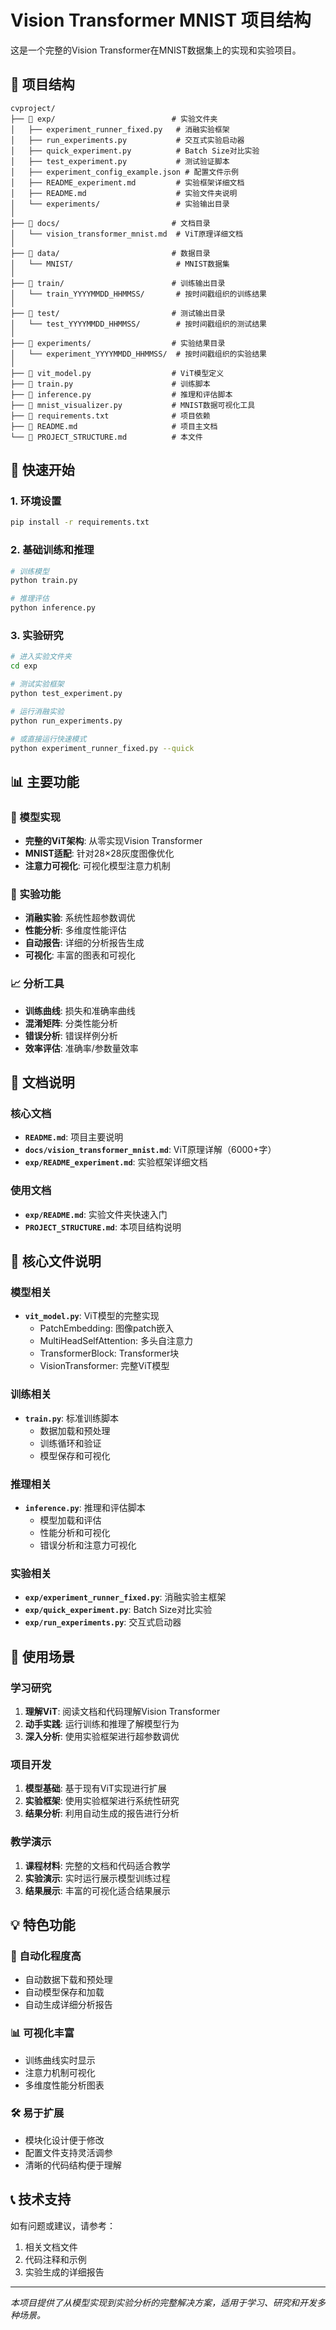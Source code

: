 # Vision Transformer MNIST 项目结构

这是一个完整的Vision Transformer在MNIST数据集上的实现和实验项目。

## 📁 项目结构

```
cvproject/
├── 📁 exp/                          # 实验文件夹
│   ├── experiment_runner_fixed.py   # 消融实验框架
│   ├── run_experiments.py           # 交互式实验启动器
│   ├── quick_experiment.py          # Batch Size对比实验
│   ├── test_experiment.py           # 测试验证脚本
│   ├── experiment_config_example.json # 配置文件示例
│   ├── README_experiment.md         # 实验框架详细文档
│   ├── README.md                    # 实验文件夹说明
│   └── experiments/                 # 实验输出目录
│
├── 📁 docs/                         # 文档目录
│   └── vision_transformer_mnist.md  # ViT原理详细文档
│
├── 📁 data/                         # 数据目录
│   └── MNIST/                       # MNIST数据集
│
├── 📁 train/                        # 训练输出目录
│   └── train_YYYYMMDD_HHMMSS/       # 按时间戳组织的训练结果
│
├── 📁 test/                         # 测试输出目录
│   └── test_YYYYMMDD_HHMMSS/        # 按时间戳组织的测试结果
│
├── 📁 experiments/                  # 实验结果目录
│   └── experiment_YYYYMMDD_HHMMSS/  # 按时间戳组织的实验结果
│
├── 📄 vit_model.py                  # ViT模型定义
├── 📄 train.py                      # 训练脚本
├── 📄 inference.py                  # 推理和评估脚本
├── 📄 mnist_visualizer.py           # MNIST数据可视化工具
├── 📄 requirements.txt              # 项目依赖
├── 📄 README.md                     # 项目主文档
└── 📄 PROJECT_STRUCTURE.md          # 本文件
```

## 🚀 快速开始

### 1. 环境设置
```bash
pip install -r requirements.txt
```

### 2. 基础训练和推理
```bash
# 训练模型
python train.py

# 推理评估
python inference.py
```

### 3. 实验研究
```bash
# 进入实验文件夹
cd exp

# 测试实验框架
python test_experiment.py

# 运行消融实验
python run_experiments.py

# 或直接运行快速模式
python experiment_runner_fixed.py --quick
```

## 📊 主要功能

### 🤖 模型实现
- **完整的ViT架构**: 从零实现Vision Transformer
- **MNIST适配**: 针对28×28灰度图像优化
- **注意力可视化**: 可视化模型注意力机制

### 🔬 实验功能
- **消融实验**: 系统性超参数调优
- **性能分析**: 多维度性能评估
- **自动报告**: 详细的分析报告生成
- **可视化**: 丰富的图表和可视化

### 📈 分析工具
- **训练曲线**: 损失和准确率曲线
- **混淆矩阵**: 分类性能分析
- **错误分析**: 错误样例分析
- **效率评估**: 准确率/参数量效率

## 📖 文档说明

### 核心文档
- **`README.md`**: 项目主要说明
- **`docs/vision_transformer_mnist.md`**: ViT原理详解（6000+字）
- **`exp/README_experiment.md`**: 实验框架详细文档

### 使用文档
- **`exp/README.md`**: 实验文件夹快速入门
- **`PROJECT_STRUCTURE.md`**: 本项目结构说明

## 🔧 核心文件说明

### 模型相关
- **`vit_model.py`**: ViT模型的完整实现
  - PatchEmbedding: 图像patch嵌入
  - MultiHeadSelfAttention: 多头自注意力
  - TransformerBlock: Transformer块
  - VisionTransformer: 完整ViT模型

### 训练相关
- **`train.py`**: 标准训练脚本
  - 数据加载和预处理
  - 训练循环和验证
  - 模型保存和可视化

### 推理相关
- **`inference.py`**: 推理和评估脚本
  - 模型加载和评估
  - 性能分析和可视化
  - 错误分析和注意力可视化

### 实验相关
- **`exp/experiment_runner_fixed.py`**: 消融实验主框架
- **`exp/quick_experiment.py`**: Batch Size对比实验
- **`exp/run_experiments.py`**: 交互式启动器

## 🎯 使用场景

### 学习研究
1. **理解ViT**: 阅读文档和代码理解Vision Transformer
2. **动手实践**: 运行训练和推理了解模型行为
3. **深入分析**: 使用实验框架进行超参数调优

### 项目开发
1. **模型基础**: 基于现有ViT实现进行扩展
2. **实验框架**: 使用实验框架进行系统性研究
3. **结果分析**: 利用自动生成的报告进行分析

### 教学演示
1. **课程材料**: 完整的文档和代码适合教学
2. **实验演示**: 实时运行展示模型训练过程
3. **结果展示**: 丰富的可视化适合结果展示

## 💡 特色功能

### 🔄 自动化程度高
- 自动数据下载和预处理
- 自动模型保存和加载
- 自动生成详细分析报告

### 📊 可视化丰富
- 训练曲线实时显示
- 注意力机制可视化
- 多维度性能分析图表

### 🛠️ 易于扩展
- 模块化设计便于修改
- 配置文件支持灵活调参
- 清晰的代码结构便于理解

## 📞 技术支持

如有问题或建议，请参考：
1. 相关文档文件
2. 代码注释和示例
3. 实验生成的详细报告

---

*本项目提供了从模型实现到实验分析的完整解决方案，适用于学习、研究和开发多种场景。* 